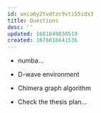 ```yaml
---
id: wxca6y2tvdtzc9vti55idx3
title: Questions
desc: ''
updated: 1681849830519
created: 1676816641536
---
```

- numba...

- D-wave environment 

- Chimera graph algorithm

- Check the thesis plan...
